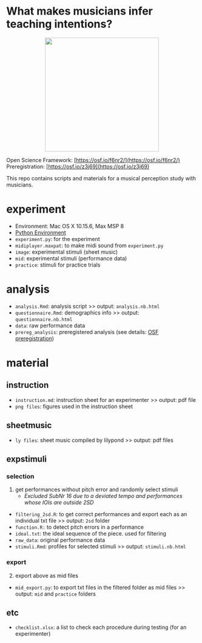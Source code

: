 # What makes musicians infer teaching intentions?


<p align="center">
  <img height="300" src="https://media.giphy.com/media/VJxNm7zrm3K4E/giphy.gif">
</p>

Open Science Framework: [https://osf.io/f6nr2/](https://osf.io/f6nr2/)  
Preregistration: [https://osf.io/z3j69](https://osf.io/z3j69)

This repo contains scripts and materials for a musical perception study with musicians.

# experiment
- Environment: Mac OS X 10.15.6, Max MSP 8
- [Python Environment](https://gist.github.com/atsukotominaga/3414c38eb5add5110d39c4f74723743c)
- `experiment.py`: for the experiment
- `midiplayer.maxpat`: to make midi sound from `experiment.py`
- `image`: experimental stimuli (sheet music)
- `mid`: experimental stimuli (performance data)
- `practice`: stimuli for practice trials

# analysis
- `analysis.Rmd`: analysis script >> output: `analysis.nb.html`
- `questionnaire.Rmd`: demographics info >> output: `questionnaire.nb.html`
- `data`: raw performance data
- `prereg_analysis`: preregistered analysis (see details: [OSF preregistration](https://osf.io/z3j69))

# material
## instruction
- `instruction.md`: instruction sheet for an experimenter >> output: pdf file
- `png files`: figures used in the instruction sheet

## sheetmusic
- `ly files`: sheet music compiled by lilypond >> output: pdf files

## expstimuli
### selection

1. get performances without pitch error and randomly select stimuli
    - *Excluded SubNr 16 due to a deviated tempo and performances whose IOIs are outside 2SD*
- `filtering_2sd.R`: to get correct performances and export each as an individual txt file >> output: `2sd` folder
- `function.R:` to detect pitch errors in a performance
- `ideal.txt`: the ideal sequence of the piece. used for filtering
- `raw_data`: original performance data
- `stimuli.Rmd`: profiles for selected stimuli >> output: `stimuli.nb.html`

### export
2. export above as mid files
- `mid_export.py`: to export txt files in the filtered folder as mid files >> output: `mid` and `practice` folders

## etc
- `checklist.xlsx`: a list to check each procedure during testing (for an experimenter)